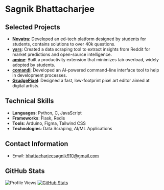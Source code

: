 # Sagnik Bhattacharjee

## Selected Projects
- **[Novatra](https://novatra.in)**: Developed an ed-tech platform designed by students for students, contains solutions to over 40k questions.
- **[yars](https://github.com/datavorous/yars)**: Created a data scraping tool to extract insights from Reddit for market predictions and open-source intelligence.
- **[amine](https://github.com/datavorous/amine)**: Built a productivity extension that minimizes tab overload, widely adopted by students.
- **[comandi](https://github.com/datavorous/comandi)**: Developed an AI-powered command-line interface tool to help in development processes.
- **[GrudgePixel](https://github.com/datavorous/GrudgePixel)**: Designed a fast, low-footprint pixel art editor aimed at digital artists.

## Technical Skills
- **Languages**: Python, C, JavaScript
- **Frameworks**: Flask, Redis
- **Tools**: Arduino, Figma, Tailwind CSS
- **Technologies**: Data Scraping, AI/ML Applications

## Contact Information
- Email: [bhattacharjeesagnik910@gmail.com](mailto:bhattacharjeesagnik910@gmail.com)

## GitHub Stats
![Profile Views](https://visitcount.itsvg.in/api?id=datavorous&icon=0&color=0)
[![GitHub Stats](https://github-readme-stats.vercel.app/api?username=datavorous&show_icons=true&theme=transparent&rank_icon=percentile)](https://github.com/datavorous)

</div>
